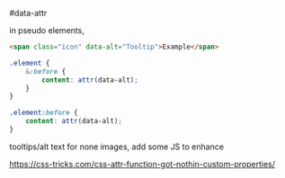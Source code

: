 #data-attr

in pseudo elements,

```html
<span class="icon" data-alt="Tooltip">Example</span>
```

```scss
.element {
	&:before {
		content: attr(data-alt);
	}
}
```

```scss
.element:before {
	content: attr(data-alt);
}
```

tooltips/alt text for none images, add some JS to enhance

https://css-tricks.com/css-attr-function-got-nothin-custom-properties/
